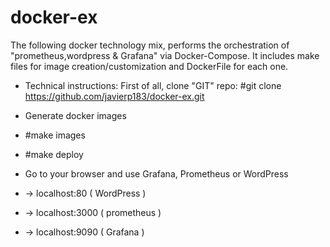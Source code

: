 # docker-ex

The following docker technology mix, performs the orchestration of "prometheus,wordpress & Grafana" via Docker-Compose. It includes make files for image creation/customization and DockerFile for each one.

* Technical instructions: First of all, clone "GIT" repo: #git clone https://github.com/javierp183/docker-ex.git

* Generate docker images

* #make images
* #make deploy

* Go to your browser and use Grafana, Prometheus or WordPress

* -> localhost:80 ( WordPress )
* -> localhost:3000 ( prometheus )
* -> localhost:9090 ( Grafana )
